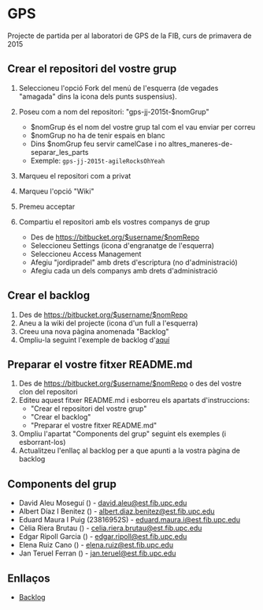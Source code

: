 # GPS

Projecte de partida per al laboratori de GPS de la FIB, curs de primavera de 2015

## Crear el repositori del vostre grup

1. Seleccioneu l'opció Fork del menú de l'esquerra (de vegades "amagada" dins la icona dels punts suspensius).
2. Poseu com a nom del repositori: "gps-jj-2015t-$nomGrup"

    - $nomGrup és el nom del vostre grup tal com el vau enviar per correu
    - $nomGrup no ha de tenir espais en blanc
    - Dins $nomGrup feu servir camelCase i no altres_maneres-de-separar_les_parts
    - Exemple: `gps-jj-2015t-agileRocksOhYeah`

3. Marqueu el repositori com a privat
4. Marqueu l'opció "Wiki"
5. Premeu acceptar
6. Compartiu el repositori amb els vostres companys de grup
	- Des de https://bitbucket.org/$username/$nomRepo
	- Seleccioneu Settings (icona d'engranatge de l'esquerra)
	- Seleccioneu Access Management
	- Afegiu "jordipradel" amb drets d'escriptura (no d'administració)
	- Afegiu cada un dels companys amb drets d'administració

## Crear el backlog

1. Des de https://bitbucket.org/$username/$nomRepo
2. Aneu a la wiki del projecte (icona d'un full a l'esquerra)
3. Creeu una nova pàgina anomenada "Backlog"
4. Ompliu-la seguint l'exemple de backlog d'[aquí](https://dl.dropboxusercontent.com/u/60774636/BacklogExample.md)

## Preparar el vostre fitxer README.md

1. Des de https://bitbucket.org/$username/$nomRepo o des del vostre clon del repositori
2. Editeu aquest fitxer README.md i esborreu els apartats d'instruccions:
	- "Crear el repositori del vostre grup"
	- "Crear el backlog"
	- "Preparar el vostre fitxer README.md"
3. Ompliu l'apartat "Components del grup" seguint els exemples (i esborrant-los)
4. Actualitzeu l'enllaç al backlog per a que apunti a la vostra pàgina de backlog


## Components del grup

- David Aleu Moseguí () - david.aleu@est.fib.upc.edu
- Albert Díaz I Benitez () - albert.diaz.benitez@est.fib.upc.edu
- Eduard Maura I Puig (23816952S) - eduard.maura.i@est.fib.upc.edu
- Cèlia Riera Brutau  () - celia.riera.brutau@est.fib.upc.edu
- Edgar Ripoll Garcia () - edgar.ripoll@est.fib.upc.edu
- Elena Ruiz Cano () - elena.ruiz@est.fib.upc.edu
- Jan Teruel Ferran () - jan.teruel@est.fib.upc.edu

## Enllaços

- [Backlog](https://bitbucket.org/shadows7/gps-jj/wiki/Backlog)